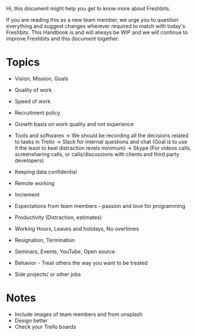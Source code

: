 Hi, this document might help you get to know more about Freshbits.

If you are reading this as a new team member, we urge you to question everything and suggest changes wherever required to match with today's Freshbits. This Handbook is and will always be WIP and we will continue to improve Freshbits and this document together.

# Topics
- Vision, Mission, Goals
- Quality of work
- Speed of work
- Recruitment policy
- Growth basis on work quality and not experience

- Tools and softwares
-> We should be recording all the decisions related to tasks in Trello
-> Slack for internal questions and chat (Goal is to use it the least to keel distraction levels minimum)
-> Skype (For videos calls, screensharing calls, or calls/discussions with clients and third party developers)


- Keeping data confidential
- Remote working
- Increment
- Expectations from team members - passion and love for programming
- Productivity (Distraction, estimates)
- Working Hours, Leaves and holidays, No overtimes
- Resignation, Termination
- Seminars, Events, YouTube, Open source
- Behavior - Treat others the way you want to be treated
- Side projects/ or other jobs

# Notes
- Include images of team members and from unsplash
- Design better
- Check your Trello boards
